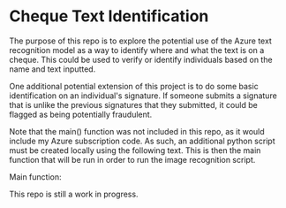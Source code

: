 # Cheque Text Identification 
 
 The purpose of this repo is to explore the potential use of the Azure text recognition model as a way to identify where and what the text is on a cheque. This could be used to verify or identify individuals based on the name and text inputted.
 
 One additional potential extension of this project is to do some basic identification on an individual's signature. If someone submits a signature that is unlike the previous signatures that they submitted, it could be flagged as being potentially fraudulent.
 
 Note that the main() function was not included in this repo, as it would include my Azure subscription code. As such, an additional python script must be created locally using the following text. This is then the main function that will be run in order to run the image recognition script.  
 
 Main function:
 
 
 
 This repo is still a work in progress.
